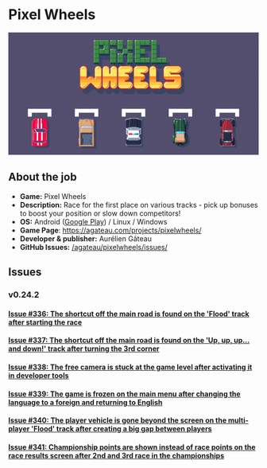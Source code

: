 # Pixel Wheels

![PW](/Pixel_Wheels/files/00.png)

## About the job

- **Game:** Pixel Wheels
- **Description:** Race for the first place on various tracks - pick up bonuses to boost your position or slow down competitors!
- **OS:** Android ([Google Play](https://play.google.com/store/apps/details?id=com.agateau.tinywheels.android)) / Linux / Windows
- **Game Page**: https://agateau.com/projects/pixelwheels/
- **Developer & publisher:** Aurélien Gâteau
- **GitHub Issues:** [/agateau/pixelwheels/issues/](https://github.com/agateau/pixelwheels/issues/created_by/lukmarcus)

## Issues

### v0.24.2

#### [Issue #336: The shortcut off the main road is found on the 'Flood' track after starting the race](336.md)

#### [Issue #337: The shortcut off the main road is found on the 'Up, up, up... and down!' track after turning the 3rd corner](337.md)

#### [Issue #338: The free camera is stuck at the game level after activating it in developer tools](338.md)

#### [Issue #339: The game is frozen on the main menu after changing the language to a foreign and returning to English](339.md)

#### [Issue #340: The player vehicle is gone beyond the screen on the multi-player 'Flood' track after creating a big gap between players](340.md)

#### [Issue #341: Championship points are shown instead of race points on the race results screen after 2nd and 3rd race in the championships](341.md)
